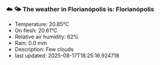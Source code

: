 ### ☁️ 🌤️  The weather in Florianópolis is: Florianópolis

- Temperature: 20.85°C
- On flesh: 20.61°C
- Relative air humidity: 62%
- Rain: 0.0 mm
- Description: Few clouds
- last updated: 2025-08-17T18:25:16.924718
